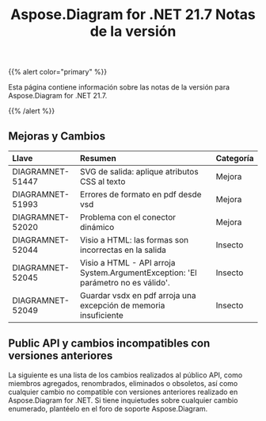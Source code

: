 ﻿---
title: Aspose.Diagram for .NET 21.7 Notas de la versión
type: docs
weight: 6
url: /es/net/aspose-diagram-for-net-21-7-release-notes/
---
{{% alert color="primary" %}} 

Esta página contiene información sobre las notas de la versión para Aspose.Diagram for .NET 21.7.

{{% /alert %}} 
## **Mejoras y Cambios**

|**Llave**|**Resumen**|**Categoría**|
|:- |:- |:- |
|DIAGRAMNET-51447|SVG de salida: aplique atributos CSS al texto|Mejora|
|DIAGRAMNET-51993|Errores de formato en pdf desde vsd|Mejora|
|DIAGRAMNET-52020|Problema con el conector dinámico|Mejora|
|DIAGRAMNET-52044|Visio a HTML: las formas son incorrectas en la salida|Insecto|
|DIAGRAMNET-52045|Visio a HTML - API arroja System.ArgumentException: 'El parámetro no es válido'.|Insecto|
|DIAGRAMNET-52049|Guardar vsdx en pdf arroja una excepción de memoria insuficiente|Insecto|

## **Public API y cambios incompatibles con versiones anteriores**
La siguiente es una lista de los cambios realizados al público API, como miembros agregados, renombrados, eliminados o obsoletos, así como cualquier cambio no compatible con versiones anteriores realizado en Aspose.Diagram for .NET. Si tiene inquietudes sobre cualquier cambio enumerado, plantéelo en el foro de soporte Aspose.Diagram.





